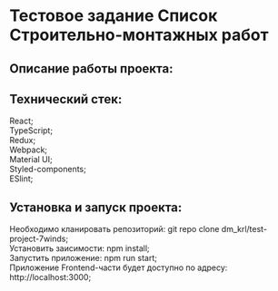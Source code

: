 # Тестовое задание Список Строительно-монтажных работ

## Описание работы проекта:

## Технический стек:

React;  
TypeScript;  
Redux;  
Webpack;  
Material UI;  
Styled-components;  
ESlint;   

## Установка и запуск проекта:

Необходимо кланировать репозиторий: git repo clone dm_krl/test-project-7winds;  
Установить заисимости: npm install;  
Запустить приложение: npm run start;  
Приложение Frontend-части будет доступно по адресу: http://localhost:3000;  
